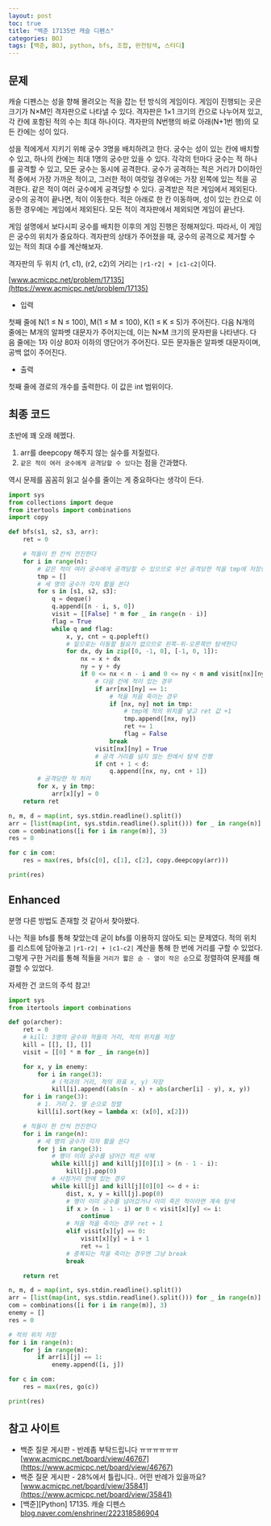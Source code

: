 ```yaml
---
layout: post
toc: true
title: "백준 17135번 캐슬 디펜스"
categories: BOJ
tags: [백준, BOJ, python, bfs, 조합, 완전탐색, 스터디]
---
```


## 문제
캐슬 디펜스는 성을 향해 몰려오는 적을 잡는 턴 방식의 게임이다. 게임이 진행되는 곳은 크기가 N×M인 격자판으로 나타낼 수 있다. 격자판은 1×1 크기의 칸으로 나누어져 있고, 각 칸에 포함된 적의 수는 최대 하나이다. 격자판의 N번행의 바로 아래(N+1번 행)의 모든 칸에는 성이 있다.

성을 적에게서 지키기 위해 궁수 3명을 배치하려고 한다. 궁수는 성이 있는 칸에 배치할 수 있고, 하나의 칸에는 최대 1명의 궁수만 있을 수 있다. 각각의 턴마다 궁수는 적 하나를 공격할 수 있고, 모든 궁수는 동시에 공격한다. 궁수가 공격하는 적은 거리가 D이하인 적 중에서 가장 가까운 적이고, 그러한 적이 여럿일 경우에는 가장 왼쪽에 있는 적을 공격한다. 같은 적이 여러 궁수에게 공격당할 수 있다. 공격받은 적은 게임에서 제외된다. 궁수의 공격이 끝나면, 적이 이동한다. 적은 아래로 한 칸 이동하며, 성이 있는 칸으로 이동한 경우에는 게임에서 제외된다. 모든 적이 격자판에서 제외되면 게임이 끝난다.

게임 설명에서 보다시피 궁수를 배치한 이후의 게임 진행은 정해져있다. 따라서, 이 게임은 궁수의 위치가 중요하다. 격자판의 상태가 주어졌을 때, 궁수의 공격으로 제거할 수 있는 적의 최대 수를 계산해보자.

격자판의 두 위치 (r1, c1), (r2, c2)의 거리는 `|r1-r2| + |c1-c2|`이다.

[www.acmicpc.net/problem/17135](https://www.acmicpc.net/problem/17135)

* 입력

첫째 줄에 N(1 ≤ N ≤ 100), M(1 ≤ M ≤ 100), K(1 ≤ K ≤ 5)가 주어진다. 다음 N개의 줄에는 M개의 알파벳 대문자가 주어지는데, 이는 N×M 크기의 문자판을 나타낸다. 다음 줄에는 1자 이상 80자 이하의 영단어가 주어진다. 모든 문자들은 알파벳 대문자이며, 공백 없이 주어진다.

* 출력

첫째 줄에 경로의 개수를 출력한다. 이 값은 int 범위이다.


## 최종 코드

초반에 꽤 오래 헤멨다.

1. arr를 deepcopy 해주지 않는 실수를 저질렀다.
2. `같은 적이 여러 궁수에게 공격당할 수 있다`는 점을 간과했다.

역시 문제를 꼼꼼히 읽고 실수를 줄이는 게 중요하다는 생각이 든다.

```python
import sys
from collections import deque
from itertools import combinations
import copy

def bfs(s1, s2, s3, arr):
    ret = 0

    # 적들이 한 칸씩 전진한다
    for i in range(n):
        # 같은 적이 여러 궁수에게 공격당할 수 있으므로 우선 공격당한 적을 tmp에 저장한다
        tmp = []
        # 세 명의 궁수가 각자 활을 쏜다
        for s in [s1, s2, s3]:
            q = deque()
            q.append([n - i, s, 0])
            visit = [[False] * m for _ in range(n - i)]
            flag = True
            while q and flag:
                x, y, cnt = q.popleft()
                # 밑으로는 이동할 필요가 없으므로 왼쪽-위-오른쪽만 탐색한다
                for dx, dy in zip([0, -1, 0], [-1, 0, 1]):
                    nx = x + dx
                    ny = y + dy
                    if 0 <= nx < n - i and 0 <= ny < m and visit[nx][ny] == False:
                        # 다음 칸에 적이 있는 경우
                        if arr[nx][ny] == 1:
                            # 적을 처음 죽이는 경우
                            if [nx, ny] not in tmp:
                                # tmp에 적의 위치를 넣고 ret 값 +1
                                tmp.append([nx, ny])
                                ret += 1
                                flag = False
                            break
                        visit[nx][ny] = True
                        # 공격 거리를 넘지 않는 한에서 탐색 진행
                        if cnt + 1 < d:
                            q.append([nx, ny, cnt + 1])
        # 공격당한 적 처리
        for x, y in tmp:
            arr[x][y] = 0
    return ret

n, m, d = map(int, sys.stdin.readline().split())
arr = [list(map(int, sys.stdin.readline().split())) for _ in range(n)]
com = combinations([i for i in range(m)], 3)
res = 0

for c in com:
    res = max(res, bfs(c[0], c[1], c[2], copy.deepcopy(arr)))

print(res)
```

## Enhanced

분명 다른 방법도 존재할 것 같아서 찾아봤다.

나는 적을 bfs를 통해 찾았는데 굳이 bfs를 이용하지 않아도 되는 문제였다. 적의 위치를 리스트에 담아놓고 `|r1-r2| + |c1-c2|` 계산을 통해 한 번에 거리를 구할 수 있었다. 그렇게 구한 거리를 통해 적들을 `거리가 짧은 순 - 열이 작은 순`으로 정렬하여 문제를 해결할 수 있었다.

자세한 건 코드의 주석 참고!

```python
import sys
from itertools import combinations

def go(archer):
    ret = 0
    # kill: 3명의 궁수와 적들의 거리, 적의 위치를 저장
    kill = [[], [], []]
    visit = [[0] * m for _ in range(n)]

    for x, y in enemy:
        for i in range(3):
            # (적과의 거리, 적의 좌표 x, y) 저장
            kill[i].append((abs(n - x) + abs(archer[i] - y), x, y))
    for i in range(3):
        # 1. 거리 2. 열 순으로 정렬
        kill[i].sort(key = lambda x: (x[0], x[2]))

    # 적들이 한 칸씩 전진한다
    for i in range(n):
        # 세 명의 궁수가 각자 활을 쏜다
        for j in range(3):
            # 행이 이미 궁수를 넘어간 적은 삭제
            while kill[j] and kill[j][0][1] > (n - 1 - i):
                kill[j].pop(0)
            # 사정거리 안에 있는 경우
            while kill[j] and kill[j][0][0] <= d + i:
                dist, x, y = kill[j].pop(0)
                # 행이 이미 궁수를 넘어갔거나 이미 죽은 적이라면 계속 탐색
                if x > (n - 1 - i) or 0 < visit[x][y] <= i:
                    continue
                # 처음 적을 죽이는 경우 ret + 1
                elif visit[x][y] == 0:
                    visit[x][y] = i + 1
                    ret += 1
                # 중복되는 적을 죽이는 경우엔 그냥 break
                break

    return ret

n, m, d = map(int, sys.stdin.readline().split())
arr = [list(map(int, sys.stdin.readline().split())) for _ in range(n)]
com = combinations([i for i in range(m)], 3)
enemy = []
res = 0

# 적의 위치 저장
for i in range(n):
    for j in range(m):
        if arr[i][j] == 1:
            enemy.append([i, j])

for c in com:
    res = max(res, go(c))

print(res)
```

## 참고 사이트

- 백준 질문 게시판 - 반례좀 부탁드립니다 ㅠㅠㅠㅠㅠㅠ [www.acmicpc.net/board/view/46767](https://www.acmicpc.net/board/view/46767)
- 백준 질문 게시판 - 28%에서 틀립니다.. 어떤 반례가 있을까요? [www.acmicpc.net/board/view/35841](https://www.acmicpc.net/board/view/35841)
- [백준][Python] 17135. 캐슬 디펜스 [blog.naver.com/enshriner/222318586904](https://blog.naver.com/enshriner/222318586904)
